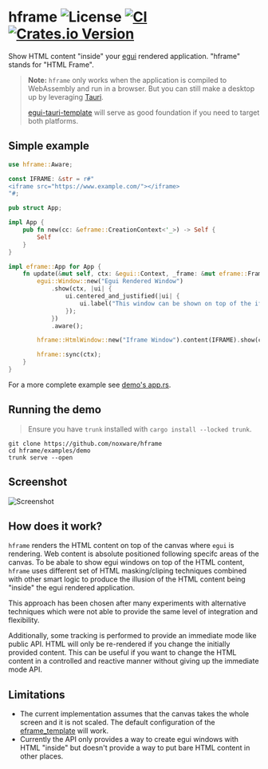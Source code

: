 # hframe ![License](https://img.shields.io/badge/License-MIT%2FApache%202.0-blue) [![CI](https://github.com/noxware/hframe/actions/workflows/rust.yml/badge.svg)](https://github.com/noxware/hframe/actions/workflows/rust.yml) [![Crates.io Version](https://img.shields.io/crates/v/hframe)](https://crates.io/crates/hframe)

Show HTML content "inside" your [egui](https://github.com/emilk/egui) rendered application. "hframe" stands for "HTML Frame".

> **Note:** `hframe` only works when the application is compiled to WebAssembly and run in a browser. But you can still make a desktop up by leveraging [Tauri](https://tauri.app/).
>
> [egui-tauri-template](https://github.com/noxware/egui-tauri-template)
> will serve as good foundation if you need to target both platforms.

## Simple example

```rust
use hframe::Aware;

const IFRAME: &str = r#"
<iframe src="https://www.example.com/"></iframe>
"#;

pub struct App;

impl App {
    pub fn new(cc: &eframe::CreationContext<'_>) -> Self {
        Self
    }
}

impl eframe::App for App {
    fn update(&mut self, ctx: &egui::Context, _frame: &mut eframe::Frame) {
        egui::Window::new("Egui Rendered Window")
            .show(ctx, |ui| {
                ui.centered_and_justified(|ui| {
                    ui.label("This window can be shown on top of the iframe thanks to `.aware()`");
                });
            })
            .aware();

        hframe::HtmlWindow::new("Iframe Window").content(IFRAME).show(ctx);

        hframe::sync(ctx);
    }
}
```

For a more complete example see [demo's app.rs](https://github.com/noxware/hframe/blob/master/examples/demo/src/app.rs).

## Running the demo

> Ensure you have `trunk` installed with `cargo install --locked trunk`.

```
git clone https://github.com/noxware/hframe
cd hframe/examples/demo
trunk serve --open
```

## Screenshot

![Screenshot](https://github.com/noxware/hframe/assets/7684329/bde21df4-697c-4255-b2c5-732d5b72ea0b)

## How does it work?

`hframe` renders the HTML content on top of the canvas where `egui` is rendering. Web content is absolute positioned following specifc areas of the canvas. To be
abale to show egui windows on top of the HTML content, `hframe` uses different set
of HTML masking/cliping techniques combined with other smart logic to produce the
illusion of the HTML content being "inside" the egui rendered application.

This approach has been chosen after many experiments with alternative techniques
which were not able to provide the same level of integration and flexibility.

Additionally, some tracking is performed to provide an immediate mode like public
API. HTML will only be re-rendered if you change the initially provided content. This
can be useful if you want to change the HTML content in a controlled and reactive
manner without giving up the immediate mode API.

## Limitations

- The current implementation assumes that the canvas takes the whole screen and
  it is not scaled. The default configuration of the [eframe_template](https://github.com/emilk/eframe_template) will work.
- Currently the API only provides a way to create egui windows with HTML "inside"
  but doesn't provide a way to put bare HTML content in other places.
